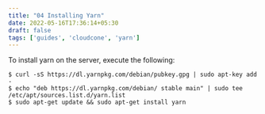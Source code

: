 ```yaml
---
title: "04 Installing Yarn"
date: 2022-05-16T17:36:14+05:30
draft: false
tags: ['guides', 'cloudcone', 'yarn']
---
```


To install yarn on the server, execute the following:

    $ curl -sS https://dl.yarnpkg.com/debian/pubkey.gpg | sudo apt-key add -
    $ echo "deb https://dl.yarnpkg.com/debian/ stable main" | sudo tee /etc/apt/sources.list.d/yarn.list
    $ sudo apt-get update && sudo apt-get install yarn

